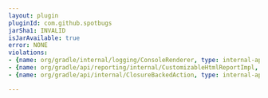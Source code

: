 ```yaml
---
layout: plugin
pluginId: com.github.spotbugs
jarSha1: INVALID
isJarAvailable: true
error: NONE
violations:
- {name: org/gradle/internal/logging/ConsoleRenderer, type: internal-api-usage}
- {name: org/gradle/api/reporting/internal/CustomizableHtmlReportImpl, type: internal-api-usage}
- {name: org/gradle/api/internal/ClosureBackedAction, type: internal-api-usage}

---
```

